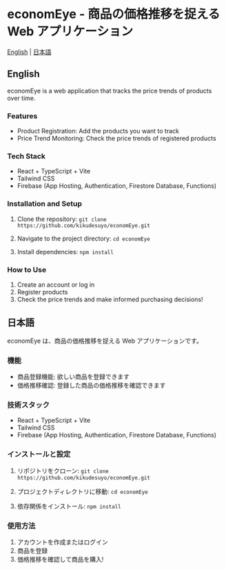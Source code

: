 # economEye - 商品の価格推移を捉える Web アプリケーション

[English](#english) | [日本語](#日本語)

## English

economEye is a web application that tracks the price trends of products over time.

### Features

- Product Registration: Add the products you want to track
- Price Trend Monitoring: Check the price trends of registered products

### Tech Stack

- React + TypeScript + Vite
- Tailwind CSS
- Firebase (App Hosting, Authentication, Firestore Database, Functions)

### Installation and Setup

1. Clone the repository:
   `git clone https://github.com/kikudesuyo/economEye.git`

2. Navigate to the project directory:
   `cd economEye`

3. Install dependencies:
   `npm install`

### How to Use

1. Create an account or log in
2. Register products
3. Check the price trends and make informed purchasing decisions!

## 日本語

economEye は、商品の価格推移を捉える Web アプリケーションです。

### 機能

- 商品登録機能: 欲しい商品を登録できます
- 価格推移確認: 登録した商品の価格推移を確認できます

### 技術スタック

- React + TypeScript + Vite
- Tailwind CSS
- Firebase (App Hosting, Authentication, Firestore Database, Functions)

### インストールと設定

1. リポジトリをクローン:
   `git clone https://github.com/kikudesuyo/economEye.git`

2. プロジェクトディレクトリに移動:
   `cd economEye`

3. 依存関係をインストール:
   `npm install`

### 使用方法

1. アカウントを作成またはログイン
2. 商品を登録
3. 価格推移を確認して商品を購入!
